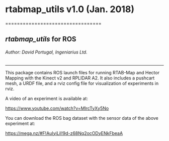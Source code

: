 
# rtabmap_utils v1.0 (Jan. 2018)
=================================

## *rtabmap_utils* for ROS

###### Author: David Portugal, Ingeniarius Ltd.
 
************
 
This package contains ROS launch files for running RTAB-Map and Hector Mapping with the Kinect v2 and RPLIDAR A2. 
It also includes a pushcart mesh, a URDF file, and a rviz config file for visualization of experiments in rviz.



A video of an experiment is available at:

https://www.youtube.com/watch?v=MlrcTyXy5No



You can download the ROS bag dataset with the sensor data of the above experiment at:

https://mega.nz/#F!AuIyiLiI!9d-z68Nq2ocODyENkFbeaA

